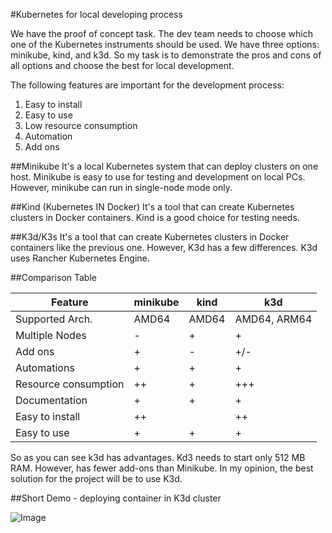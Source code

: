 #Kubernetes for local developing process

We have the proof of concept task. The dev team needs to choose which one of the Kubernetes instruments should be used. We have three options: minikube, kind, and k3d. So my task is to demonstrate the pros and cons of all options and choose the best for local development.

The following features are important for the development process:
1. Easy to install
2. Easy to use
3. Low resource consumption
4. Automation
5. Add ons

##Minikube
It's a local Kubernetes system that can deploy clusters on one host.  Minikube is easy to use for testing and development on local PCs. However, minikube can run in single-node mode only.

##Kind (Kubernetes IN Docker)
It's a tool that can create Kubernetes clusters in Docker containers. Kind is a good choice for testing needs.

##K3d/K3s
It's a tool that can create Kubernetes clusters in Docker containers like the previous one. However, K3d has a few differences. K3d uses Rancher Kubernetes Engine. 

##Comparison Table

| Feature              | minikube | kind  | k3d          |
|----------------------|----------|-------|--------------|
| Supported Arch.      | AMD64    | AMD64 | AMD64, ARM64 |
| Multiple Nodes       | -        | +     | +            |
| Add ons              | +        | -     | +/-          |
| Automations          | +        | +     | +            |
| Resource consumption | ++       | +     | +++          |
| Documentation        | +        | +     | +            |
| Easy to install      | ++       |       | ++           |
| Easy to use          | +        | +     | +            |


So as you can see k3d has advantages. Kd3 needs to start only 512 MB RAM. However, has fewer add-ons than Minikube. In my opinion, the best solution for the project will be to use K3d.

##Short Demo - deploying container in K3d cluster

![Image](ikote_demo.gif)
